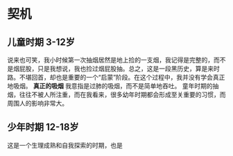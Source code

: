 # 契机
## 儿童时期 3-12岁
说来也可笑，我小时候第一次抽烟居然是地上捡的一支烟，我记得是完整的，而不是烟屁股，只是我想说，我也捡过烟屁股抽。总之，这是一段黑历史，算是来时路。不堪回首，却也是重要的一个“启蒙”阶段。在这个过程中，我并没有学会真正地吸烟。
**真正的吸烟** 我意指是过肺的吸烟，而不是简单地吞吐。
童年时期的抽烟，往往不被人所注重，而在我看来，很多幼年时期都会形成至关重要的习惯，而周围人的影响非常大。
## 少年时期 12-18岁
这是一个生理成熟和自我探索的时期，也是




<!--stackedit_data:
eyJoaXN0b3J5IjpbMTEwOTA4Mzk3MiwtMTE5MzM3NzQyMCw5OT
IwNTg3NzIsLTExNDU1OTY0NCwtMTI5NjQ0NzAxMywtMzI1OTQy
MDYxLDczMzE3NjI5MV19
-->